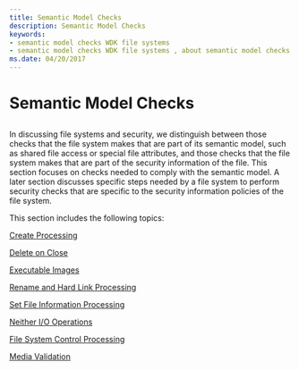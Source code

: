 ```yaml
---
title: Semantic Model Checks
description: Semantic Model Checks
keywords:
- semantic model checks WDK file systems
- semantic model checks WDK file systems , about semantic model checks
ms.date: 04/20/2017
---
```


# Semantic Model Checks


## <span id="ddk_semantic_model_checks_if"></span><span id="DDK_SEMANTIC_MODEL_CHECKS_IF"></span>


In discussing file systems and security, we distinguish between those checks that the file system makes that are part of its semantic model, such as shared file access or special file attributes, and those checks that the file system makes that are part of the security information of the file. This section focuses on checks needed to comply with the semantic model. A later section discusses specific steps needed by a file system to perform security checks that are specific to the security information policies of the file system.

This section includes the following topics:

[Create Processing](create-processing.md)

[Delete on Close](delete-on-close.md)

[Executable Images](executable-images.md)

[Rename and Hard Link Processing](rename-and-hard-link-processing.md)

[Set File Information Processing](set-file-information-processing.md)

[Neither I/O Operations](neither-i-o-operations.md)

[File System Control Processing](file-system-control-processing.md)

[Media Validation](media-validation.md)

 

 




